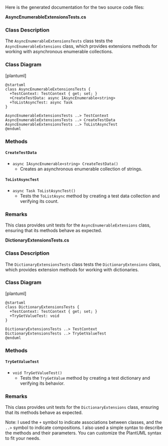 Here is the generated documentation for the two source code files:

**AsyncEnumerableExtensionsTests.cs**

### Class Description

The `AsyncEnumerableExtensionsTests` class tests the `AsyncEnumerableExtensions` class, which provides extensions methods for working with asynchronous enumerable collections.

### Class Diagram

[plantuml]
```
@startuml
class AsyncEnumerableExtensionsTests {
  +TestContext: TestContext { get; set; }
  +CreateTestData: async IAsyncEnumerable<string>
  +ToListAsyncTest: async Task
}

AsyncEnumerableExtensionsTests ..> TestContext
AsyncEnumerableExtensionsTests ..> CreateTestData
AsyncEnumerableExtensionsTests ..> ToListAsyncTest
@enduml
```
### Methods

#### `CreateTestData`

* `async IAsyncEnumerable<string> CreateTestData()`
	+ Creates an asynchronous enumerable collection of strings.

#### `ToListAsyncTest`

* `async Task ToListAsyncTest()`
	+ Tests the `ToListAsync` method by creating a test data collection and verifying its count.

### Remarks

This class provides unit tests for the `AsyncEnumerableExtensions` class, ensuring that its methods behave as expected.

**DictionaryExtensionsTests.cs**

### Class Description

The `DictionaryExtensionsTests` class tests the `DictionaryExtensions` class, which provides extension methods for working with dictionaries.

### Class Diagram

[plantuml]
```
@startuml
class DictionaryExtensionsTests {
  +TestContext: TestContext { get; set; }
  +TryGetValueTest: void
}

DictionaryExtensionsTests ..> TestContext
DictionaryExtensionsTests ..> TryGetValueTest
@enduml
```
### Methods

#### `TryGetValueTest`

* `void TryGetValueTest()`
	+ Tests the `TryGetValue` method by creating a test dictionary and verifying its behavior.

### Remarks

This class provides unit tests for the `DictionaryExtensions` class, ensuring that its methods behave as expected.

Note: I used the `+` symbol to indicate associations between classes, and the `..>` symbol to indicate compositions. I also used a simple syntax to describe the methods and their parameters. You can customize the PlantUML syntax to fit your needs.
